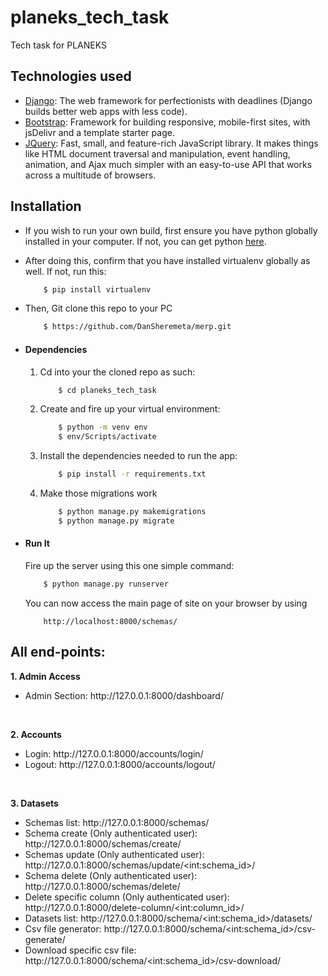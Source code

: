 # planeks_tech_task
Tech task for PLANEKS

## Technologies used
* [Django](https://www.djangoproject.com/): The web framework for perfectionists with deadlines (Django builds better web apps with less code).
* [Bootstrap](https://getbootstrap.com/): Framework for building responsive, mobile-first sites, with jsDelivr and a template starter page.
* [JQuery](https://jquery.com/): Fast, small, and feature-rich JavaScript library. It makes things like HTML document traversal and manipulation, event handling, animation, and Ajax much simpler with an easy-to-use API that works across a multitude of browsers.

## Installation
* If you wish to run your own build, first ensure you have python globally installed in your computer. If not, you can get python [here](https://www.python.org").
* After doing this, confirm that you have installed virtualenv globally as well. If not, run this:
    ```bash
        $ pip install virtualenv
    ```
* Then, Git clone this repo to your PC
    ```bash
        $ https://github.com/DanSheremeta/merp.git
    ```

* #### Dependencies
    1. Cd into your the cloned repo as such:
        ```bash
            $ cd planeks_tech_task
        ```
    2. Create and fire up your virtual environment:
        ```bash
            $ python -m venv env
            $ env/Scripts/activate
        ```
    3. Install the dependencies needed to run the app:
        ```bash
            $ pip install -r requirements.txt
        ```
    4. Make those migrations work
        ```bash
            $ python manage.py makemigrations
            $ python manage.py migrate
        ```

* #### Run It
    Fire up the server using this one simple command:
    ```bash
        $ python manage.py runserver
    ```
    You can now access the main page of site on your browser by using
    ```
        http://localhost:8000/schemas/
    ```
    
## All end-points:

<b>1. Admin Access</b>
<ul>
    <li>Admin Section: http://127.0.0.1:8000/dashboard/</li>
</ul>
<br>

<b>2. Accounts</b>
<ul>
    <li>Login: http://127.0.0.1:8000/accounts/login/</li>
    <li>Logout: http://127.0.0.1:8000/accounts/logout/</li>
</ul>
<br>

<b>3. Datasets</b>
<ul>
    <li>Schemas list: http://127.0.0.1:8000/schemas/</li>
    <li>Schema create (Only authenticated user): http://127.0.0.1:8000/schemas/create/</li>
    <li>Schemas update (Only authenticated user): http://127.0.0.1:8000/schemas/update/&lt;int:schema_id&gt;/</li>
    <li>Schema delete (Only authenticated user): http://127.0.0.1:8000/schemas/delete/</li>
    <li>Delete specific column (Only authenticated user): http://127.0.0.1:8000/delete-column/&lt;int:column_id&gt;/</li>
    <li>Datasets list: http://127.0.0.1:8000/schema/&lt;int:schema_id&gt;/datasets/</li>
    <li>Csv file generator: http://127.0.0.1:8000/schema/&lt;int:schema_id&gt;/csv-generate/</li>
    <li>Download specific csv file: http://127.0.0.1:8000/schema/&lt;int:schema_id&gt;/csv-download/</li>
</ul>
<br>
